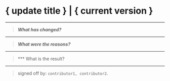 # { update title } | { current version }
---

> ***What has changed?***

---

> ***What were the reasons?***

---

> *** What is the result?

---


> signed off by: `contributor1, contributor2`.
